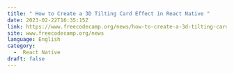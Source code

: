 ```yaml
---
title: " How to Create a 3D Tilting Card Effect in React Native "
date: 2023-02-22T16:35:15Z
link: https://www.freecodecamp.org/news/how-to-create-a-3d-tilting-card-in-react-native/?utm_medium=RSS&utm_source=news.12bit.vn
site: www.freecodecamp.org/news
language: English
category:
  -  React Native 
draft: false
---
```

